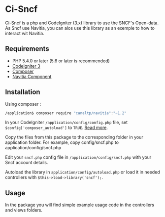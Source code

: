 # Ci-Sncf
Ci-Sncf is a php and CodeIgniter (3.x) library to use the SNCF's Open-data.
As Sncf use Navitia, you can alos use this library as an exemple to how to interact wit Navitia.

## Requirements
- PHP 5.4.0 or later (5.6 or later is recommended)
- [CodeIgniter 3](https://www.codeigniter.com/)
- [Composer](https://getcomposer.org/)
- [Navitia Component](https://github.com/CanalTP/NavitiaComponent)

## Installation
Using composer :

```sh
/application$ composer require "canaltp/navitia":"~1.2"
```
In your CodeIgniter `/application/config/config.php` file, set `$config['composer_autoload']` to `TRUE`. [Read more](https://www.codeigniter.com/user_guide/general/autoloader.html).

Copy the files from this package to the corresponding folder in your application folder. For example, copy config/sncf.php to application/config/sncf.php

Edit your `sncf.php` config file in `/application/config/sncf.php` with your Sncf account  details.

Autoload the library in `application/config/autoload.php` or load it in needed controllers with `$this->load->library('sncf');`.


## Usage
In the package you will find simple example usage code in the controllers and views folders.
